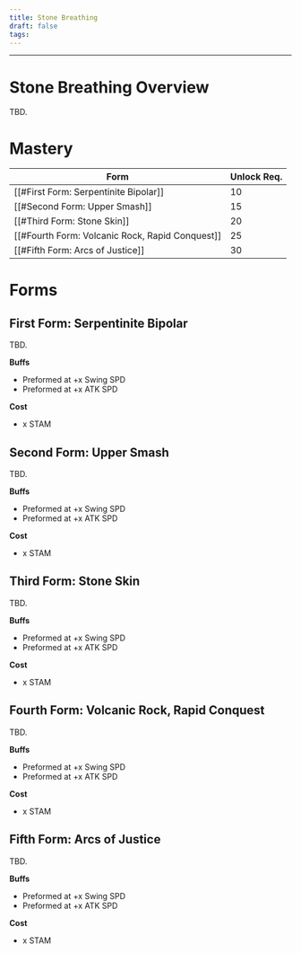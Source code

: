 ```yaml
---
title: Stone Breathing
draft: false
tags:
---
```


---
# Stone Breathing Overview
TBD.
# Mastery

| Form | Unlock Req. |
|------|------|
| [[#First Form: Serpentinite Bipolar]] | 10
| [[#Second Form: Upper Smash]] | 15
| [[#Third Form: Stone Skin]] | 20
| [[#Fourth Form: Volcanic Rock, Rapid Conquest]] | 25
| [[#Fifth Form: Arcs of Justice]] | 30
 
# Forms

## First Form: Serpentinite Bipolar

TBD.

**Buffs**
- Preformed at +x Swing SPD
- Preformed at +x ATK SPD

**Cost**
- x STAM

## Second Form: Upper Smash

TBD.

**Buffs**
- Preformed at +x Swing SPD
- Preformed at +x ATK SPD

**Cost**
- x STAM

## Third Form: Stone Skin

TBD.

**Buffs**
- Preformed at +x Swing SPD
- Preformed at +x ATK SPD

**Cost**
- x STAM

## Fourth Form: Volcanic Rock, Rapid Conquest

TBD.

**Buffs**
- Preformed at +x Swing SPD
- Preformed at +x ATK SPD

**Cost**
- x STAM

## Fifth Form: Arcs of Justice

TBD.

**Buffs**
- Preformed at +x Swing SPD
- Preformed at +x ATK SPD

**Cost**
- x STAM


